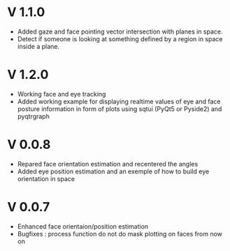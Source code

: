 # V 1.1.0
 - Added gaze and face pointing vector intersection with planes in space.
 - Detect if someone is looking at something defined by a region in space inside a plane.

# V 1.2.0
 - Working face and eye tracking
 - Added working example for displaying realtime values of eye and face posture information in form of plots using sqtui (PyQt5 or Pyside2) and pyqtrgraph 


# V 0.0.8
 - Repared face orientation estimation and recentered the angles
 - Added eye position estimation and an exemple of how to build eye orientation in space

# V 0.0.7
 - Enhanced face orientaion/position estimation
 - Bugfixes : process function do not do mask plotting on faces from now on
